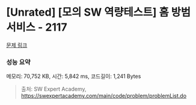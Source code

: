 # [Unrated] [모의 SW 역량테스트] 홈 방범 서비스 - 2117 

[문제 링크](https://swexpertacademy.com/main/code/problem/problemDetail.do?contestProbId=AV5V61LqAf8DFAWu) 

### 성능 요약

메모리: 70,752 KB, 시간: 5,842 ms, 코드길이: 1,241 Bytes



> 출처: SW Expert Academy, https://swexpertacademy.com/main/code/problem/problemList.do